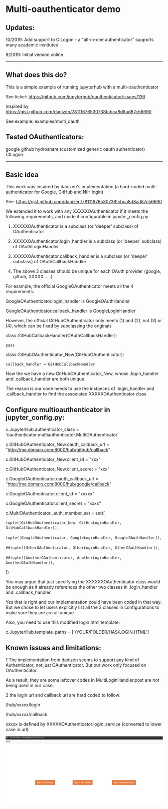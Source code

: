 # Multi-oauthenticator demo

## Updates:

10/2019: Add support to CILogon - a "all-in-one authenticator" supports many academic institutes

9/2019: Initial version online

----------------
## What does this do?

This is a simple example of running jupyterhub with a multi-oauthenticator

See ticket: https://github.com/jupyterhub/oauthenticator/issues/136

Inspired by https://gist.github.com/danizen/78111676530738fcbca8d8ad87c56690

See example: examples/multi_oauth


## Tested OAuthenticators:
google
github
hydroshare (customized generic oauth authenticator)
CILogon

----------------

## Basic idea

This work was inspired by danizen's implementation (a hard-coded multi-authenticator for Google, GitHub and NIH login)

See: https://gist.github.com/danizen/78111676530738fcbca8d8ad87c56690

We extended it to work with any XXXXXOAuthenticator if it meets the following requirements, and made it configurable in jupyter_config.py

1)  XXXXXOAuthenticator is a subclass (or 'deeper' subclass) of OAuthenticator

2)  XXXXXOAuthenticator.login_handler is a subclass (or 'deeper' subclass) of OAuthLoginHandler

3)  XXXXXOAuthenticator.callback_handler is a subclass (or 'deeper' subclass) of OAuthCallbackHandler

4)  The above 3 classes should be unique for each OAuth provider (google, github, XXXXX .....)

For example, the official GoogleOAuthenticator meets all the 4 requirements:

GoogleOAuthenticator.login_handler is GoogleOAuthHandler

GoogleOAuthenticator.callback_handler is GoogleLoginHandler

However, the official GitHubOAuthenticator only meets (1) and (2), not (3) or (4), which can be fixed by subclassing the originals

class GitHubCallbackHandler(OAuthCallbackHandler):

    pass

class GitHubOAuthenticator_New(GitHubOAuthenticator):

    callback_handler = GitHubCallbackHandler

Now the we have a new GitHubOAuthenticator_New, whose .login_handler and .callback_handler are both unique

The reason is our code needs to use the instances of .login_handler and .callback_handler to find the associated XXXXXOAuthenticator class

## Configure multioauthenticator in  jupyter_config.py:

c.JupyterHub.authenticator_class = 'oauthenticator.multiauthenticator.MultiOAuthenticator'

c.GitHubOAuthenticator_New.oauth_callback_url = "http://me.domain.com:8000/hub/github/callback"

c.GitHubOAuthenticator_New.client_id = "xxx"

c.GitHubOAuthenticator_New.client_secret = "xxx"

c.GoogleOAuthenticator.oauth_callback_url = "http://me.domain.com:8000/hub/google/callback"

c.GoogleOAuthenticator.client_id = "xxxxx"

c.GoogleOAuthenticator.client_secret = "xxxx"

c.MultiOAuthenticator._auth_member_set = set([
    
    tuple([GitHubOAuthenticator_New, GitHubLoginHandler, GitHubCallbackHandler]),
    
    tuple([GoogleOAuthenticator, GoogleLoginHandler, GoogleOAuthHandler]),
    
    ##tuple([OtherOAuthenticator, OtherLoginHandler, OtherOAuthHandler]),
    
    ##tuple([AnotherOAuthenticator, AnotherLoginHandler, AnotherOAuthHandler]),
   
   ])

You may argue that just specifying the XXXXXXOAuthenticator class would be enough as it already references the other two classes in .login_handler and .callback_handler.

Yes that is right and our implementation could have been coded in that way. But we chose to let users explicitly list all the 3 classes in configurations to make sure they are are all unique
   
Also, you need to use this modified login.html template:

c.JupyterHub.template_paths = ['/YOUR/FOLDER/HAS/LOGIN.HTML']

## Known issues and limitations:

1 The implementation from danizen seems to support any kind of Authenticator, not just OAuthenticator. But our work only focused on OAuthenticator.

As a result, they are some leftover codes in MultiLoginHandler.post are not being used in our case.

2 the login url and callback url are hard coded to follow:

/hub/xxxxx/login

/hub/xxxxx/callback

xxxxx is defined by XXXXXOAuthenticator.login_service (converted to lower case in url)

![alt text](multioauth.png "Logo Title Text 1")